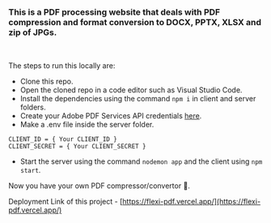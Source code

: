 ### This is a PDF processing website that deals with PDF compression and format conversion to DOCX, PPTX, XLSX and zip of JPGs. 

<br/>

The steps to run this locally are:
* Clone this repo.
* Open the cloned repo in a code editor such as Visual Studio Code.
* Install the dependencies using the command ```npm i``` in client and server folders.
* Create your Adobe PDF Services API credentials [here](https://acrobatservices.adobe.com/dc-integration-creation-app-cdn/main.html?api=pdf-services-api).
* Make a .env file inside the server folder.
```
CLIENT_ID = { Your CLIENT_ID }
CLIENT_SECRET = { Your CLIENT_SECRET }
```
* Start the server using the command ```nodemon app``` and the client using ```npm start```.

Now you have your own PDF compressor/convertor 🚀.

Deployment Link of this project - [https://flexi-pdf.vercel.app/](https://flexi-pdf.vercel.app/)
